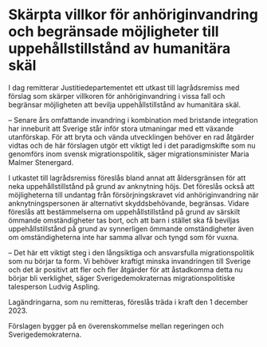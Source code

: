 # Skärpta villkor för anhöriginvandring och begränsade möjligheter till uppehållstillstånd av humanitära skäl

I dag remitterar Justitiedepartementet ett utkast till lagrådsremiss med förslag som skärper villkoren för anhöriginvandring i vissa fall och begränsar möjligheten att bevilja uppehållstillstånd av humanitära skäl.

– Senare års omfattande invandring i kombination med bristande integration har inneburit att Sverige står inför stora utmaningar med ett växande utanförskap. För att bryta och vända utvecklingen behöver en rad åtgärder vidtas och de här förslagen utgör ett viktigt led i det paradigmskifte som nu genomförs inom svensk migrationspolitik, säger migrationsminister Maria Malmer Stenergard.

I utkastet till lagrådsremiss föreslås bland annat att åldersgränsen för att neka uppehållstillstånd på grund av anknytning höjs. Det föreslås också att möjligheterna till undantag från försörjningskravet vid anhöriginvandring när anknytningspersonen är alternativt skyddsbehövande, begränsas. Vidare föreslås att bestämmelserna om uppehållstillstånd på grund av särskilt ömmande omständigheter tas bort, och att barn i stället ska få beviljas uppehållstillstånd på grund av synnerligen ömmande omständigheter även om omständigheterna inte har samma allvar och tyngd som för vuxna.

– Det här ett viktigt steg i den långsiktiga och ansvarsfulla migrationspolitik som nu börjar ta form. Vi behöver kraftigt minska invandringen till Sverige och det är positivt att fler och fler åtgärder för att åstadkomma detta nu börjar bli verklighet, säger Sverigedemokraternas migrationspolitiske talesperson Ludvig Aspling.

Lagändringarna, som nu remitteras, föreslås träda i kraft den 1 december 2023.

Förslagen bygger på en överenskommelse mellan regeringen och Sverigedemokraterna.
